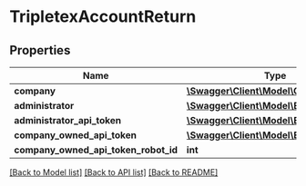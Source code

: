 # TripletexAccountReturn

## Properties
Name | Type | Description | Notes
------------ | ------------- | ------------- | -------------
**company** | [**\Swagger\Client\Model\Company**](Company.md) |  | [optional] 
**administrator** | [**\Swagger\Client\Model\Employee**](Employee.md) |  | [optional] 
**administrator_api_token** | [**\Swagger\Client\Model\EmployeeToken**](EmployeeToken.md) |  | [optional] 
**company_owned_api_token** | [**\Swagger\Client\Model\EmployeeToken**](EmployeeToken.md) |  | [optional] 
**company_owned_api_token_robot_id** | **int** |  | [optional] 

[[Back to Model list]](../README.md#documentation-for-models) [[Back to API list]](../README.md#documentation-for-api-endpoints) [[Back to README]](../README.md)


